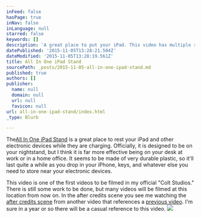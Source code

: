 ```yaml
---
inFeed: false
hasPage: true
inNav: false
inLanguage: null
starred: false
keywords: []
description: 'A great place to put your iPad. This video has multiple references in it.  '
datePublished: '2015-11-05T13:28:21.504Z'
dateModified: '2015-11-05T13:28:19.561Z'
title: All In One iPad Stand
sourcePath: _posts/2015-11-05-all-in-one-ipad-stand.md
published: true
authors: []
publisher:
  name: null
  domain: null
  url: null
  favicon: null
url: all-in-one-ipad-stand/index.html
_type: Blurb

---
```

The[All In One iPad Stand][0] is a great place to rest your iPad and other electronic devices while they are charging. Officially, it is designed to be on your nightstand, but I think it is far more effective being on your desk at work or in a home office. It seems to be made of very durable plastic, so it'll last quite a while as you drop in your iPhone, keys, and whatever else you need to store near your electronic devices.

This video is one of the first videos to be filmed in my official "Colt Studios." There is still some work to be done, but many videos will be filmed at this location from now on. In the after credits scene you see me watching the [after credits scene][1] from another video that references a [previous video][2]. I'm sure in a year or so there will be a casual reference to this video.
![](https://the-grid-user-content.s3-us-west-2.amazonaws.com/8bdee31c-6753-401b-966c-4535b2862f89.jpg)

[0]: http://www.taylorgifts.com/item/all_in_one_ipad_stand/41210
[1]: https://www.youtube.com/watch?v=5fRpMx44Bok
[2]: https://www.youtube.com/watch?v=nwR9HdDk2HM